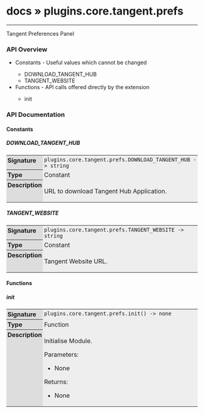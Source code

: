 # [docs](index.md) » plugins.core.tangent.prefs
---

Tangent Preferences Panel

<style type="text/css">
	a { text-decoration: none; }
	a:hover { text-decoration: underline; }
	th { background-color: #DDDDDD; vertical-align: top; padding: 3px; }
	td { width: 100%; background-color: #EEEEEE; vertical-align: top; padding: 3px; }
	table { width: 100% ; border: 1px solid #0; text-align: left; }
	section > table table td { width: 0; }
</style>
<link rel="stylesheet" href="../../css/docs.css" type="text/css" media="screen" />
<h3>API Overview</h3>
<ul>
<li>Constants - Useful values which cannot be changed</li>
  <ul>
	<li><a href="#DOWNLOAD_TANGENT_HUB">DOWNLOAD_TANGENT_HUB</a></li>
	<li><a href="#TANGENT_WEBSITE">TANGENT_WEBSITE</a></li>
  </ul>
<li>Functions - API calls offered directly by the extension</li>
  <ul>
	<li><a href="#init">init</a></li>
  </ul>
</ul>
<h3>API Documentation</h3>
<h4 class="documentation-section">Constants</h4>
  <section id="DOWNLOAD_TANGENT_HUB">
	<h5><a href="#DOWNLOAD_TANGENT_HUB">DOWNLOAD_TANGENT_HUB</a></h5>
	<table>
	  <tr>
		<th>Signature</th>
		<td><code>plugins.core.tangent.prefs.DOWNLOAD_TANGENT_HUB -&gt; string</code></td>
	  </tr>
	  <tr>
		<th>Type</th>
		<td>Constant</td>
	  </tr>
	  <tr>
		<th>Description</th>
		<td><p>URL to download Tangent Hub Application.</p>
</td>
	  </tr>
	</table>
  </section>
  <section id="TANGENT_WEBSITE">
	<h5><a href="#TANGENT_WEBSITE">TANGENT_WEBSITE</a></h5>
	<table>
	  <tr>
		<th>Signature</th>
		<td><code>plugins.core.tangent.prefs.TANGENT_WEBSITE -&gt; string</code></td>
	  </tr>
	  <tr>
		<th>Type</th>
		<td>Constant</td>
	  </tr>
	  <tr>
		<th>Description</th>
		<td><p>Tangent Website URL.</p>
</td>
	  </tr>
	</table>
  </section>
<h4 class="documentation-section">Functions</h4>
  <section id="init">
	<h5><a href="#init">init</a></h5>
	<table>
	  <tr>
		<th>Signature</th>
		<td><code>plugins.core.tangent.prefs.init() -&gt; none</code></td>
	  </tr>
	  <tr>
		<th>Type</th>
		<td>Function</td>
	  </tr>
	  <tr>
		<th>Description</th>
		<td><p>Initialise Module.</p>
<p>Parameters:</p>
<ul>
<li>None</li>
</ul>
<p>Returns:</p>
<ul>
<li>None</li>
</ul>
</td>
	  </tr>
	</table>
  </section>
